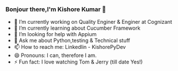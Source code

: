### Bonjour there,I'm Kishore Kumar 👋


- 🔭 I’m currently working on Quality Enginer & Enginer at Cognizant
- 🌱 I’m currently learning about Cucumber Framework
- 🤔 I’m looking for help with Appium 
- 💬 Ask me about Python,testing & Technical stuff
- 📫 How to reach me: Linkedlin - KishorePyDev
- 😄 Pronouns: I can, therefore I am.
- ⚡ Fun fact: I love watching Tom & Jerry (till date Yes!)

